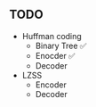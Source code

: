 TODO
----
* Huffman coding
    * Binary Tree ✅
    * Enocder ✅
    * Decoder
* LZSS
    * Encoder
    * Decoder
